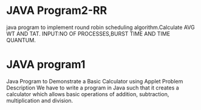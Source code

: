 # JAVA Program2-RR
java program to implement round robin scheduling algorithm.Calculate AVG WT AND TAT.
INPUT:NO OF PROCESSES,BURST TIME AND TIME QUANTUM.
# JAVA program1
Java Program to Demonstrate a Basic Calculator using Applet
Problem Description
We have to write a program in Java such that it creates a calculator which allows basic operations of addition, subtraction, multiplication and division.
# 
